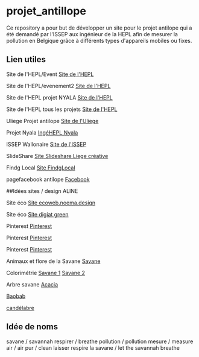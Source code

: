 # projet_antillope

Ce repository a pour but de développer un site pour le projet antilope qui a été demandé par l'ISSEP aux ingénieur de la HEPL afin de mesurer la pollution en Belgique grâce à différents types d'appareils mobiles ou fixes.

## Lien utiles

Site de l'HEPL/Event
[Site de l'HEPL](https://www.provincedeliege.be/fr/evenement/27/14537)

Site de l'HEPL/evenement2
[Site de l'HEPL](https://www.provincedeliege.be/fr/evenement/27/16370)

Site de l'HEPL projet NYALA
[Site de l'HEPL](https://www.provincedeliege.be/fr/evenement/27/16638)

Site de l'HEPL tous les projets 
[Site de l'HEPL](https://www.provincedeliege.be/fr/evenement/27/16754)

Uliege Projet antilope
[Site de l'Uliege](https://lib.uliege.be/fr/uliege-library/projets-et-collaborations)

Projet Nyala
[IngéHEPL Nyala](https://www.ingehepl.be/le-blog-ingehepl/)

ISSEP Wallonaire
[Site de l'ISSEP](https://www.wallonair.be/fr/c-est-dans-l-air/247-microcapteurs-sante-publique.html)

SlideShare
[Site Slideshare Liege créative](https://fr.slideshare.net/liegecreative/des-capteurs-pour-surveiller-la-pollution-atmosphrique-un-enjeu-de-sant-publique-liege-creative-23102020)

Findg Local
[Site FindgLocal](https://www.findglocal.com/BE/Li%C3%A8ge/173372629497600/Service-d%27Electronique-de-la-Haute-Ecole-de-la-Province-de-Li%C3%A8ge)

pagefacebook antilope
[Facebook](https://pages.facebook.com/hepl.be/photos/a.295378090620357/1874947319330085/?type=3&source=48)


##Idées sites / design ALINE

Site éco
[Site ecoweb.noema.design](https://ecoweb.noema.design/#principes)

Site éco
[Site digiat green](https://www.digital.green/?gclid=Cj0KCQiA0p2QBhDvARIsAACSOON8Rbz8QXnz5Vo5rNflgZXzo_umW-_Vg-CiGuvKN5ceUntnLU0jkiIaAm6QEALw_wcB)

Pinterest
 [Pinterest](https://www.pinterest.fr/pin/233905774384829161/)
 
 Pinterest
 [Pinterest](https://www.pinterest.fr/pin/521010250626377456/)
 
  Pinterest
 [Pinterest](https://www.pinterest.fr/pin/422281207261728/)
 
 Animaux et flore de la Savane
 [Savane](https://monde-elephant.com/blogs/blog-monde-elephant/savane-africaine#:~:text=L'%C3%A9cosyst%C3%A8me%20de%20savane%20africaine,soleil%20d'atteindre%20le%20sol)
 
 Colorimétrie
 [Savane 1](https://palettesdecouleurs.com/tag/savane-couleur/)
 [Savane 2](https://palettesdecouleurs.com/palette-de-couleurs-1707/)
 
 
 Arbre savane
 [Acacia](https://www.google.com/search?q=acacia+arbre+savane&tbm=isch&ved=2ahUKEwjTucmk55r2AhXJ1qQKHVWCCcUQ2-cCegQIABAA&oq=acacia+arbre&gs_lcp=CgNpbWcQARgDMgQIABBDMgQIABBDMgQIABBDMgQIABBDMgUIABCABDIFCAAQgAQyBQgAEIAEMgQIABBDMgUIABCABDIFCAAQgAQ6BwgjEO8DECdQ5BBY_ypgtUJoAHAAeAGAAY4CiAGyCZIBBjExLjEuMZgBAKABAaoBC2d3cy13aXotaW1nwAEB&sclient=img&ei=CcUYYpORN8mtkwXVhKaoDA&bih=714&biw=1536&rlz=1C1CHBF_frBE914BE914)
 
 [Baobab](https://www.google.com/search?q=baobab+arbre+savane&tbm=isch&ved=2ahUKEwiKq7S355r2AhWaDWMBHVgmCkoQ2-cCegQIABAA&oq=baobab+arbre+savane&gs_lcp=CgNpbWcQAzIFCAAQgAQ6BwgjEO8DECc6BggAEAcQHlCzEliEHGDzIGgAcAB4AIABU4gB0ASSAQE4mAEAoAEBqgELZ3dzLXdpei1pbWfAAQE&sclient=img&ei=McUYYsrOGJqbjLsP2Myo0AQ&bih=714&biw=1536&rlz=1C1CHBF_frBE914BE914)
 
 [candélabre](https://www.google.com/search?q=cand%C3%A9labre+arbre+savane&tbm=isch&ved=2ahUKEwjGx9PT55r2AhWHP-wKHSAgDZ4Q2-cCegQIABAA&oq=cand%C3%A9labre+arbre+savane&gs_lcp=CgNpbWcQAzoHCCMQ7wMQJzoECAAQQ1CglwJY9JkCYKifAmgAcAB4AIABU4gBnwKSAQE0mAEAoAEBqgELZ3dzLXdpei1pbWfAAQE&sclient=img&ei=bMUYYsbhJof_sAegwLTwCQ&bih=714&biw=1536&rlz=1C1CHBF_frBE914BE914)


## Idée de noms

savane / savannah
respirer / breathe
pollution / pollution
mesure / measure
air / air
pur / clean
laisser respire la savane / let the savannah breathe








